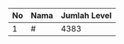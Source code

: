 | No | Nama            | Jumlah Level |
|----|-----------------|--------------|
| 1  | #    |    4383        |
